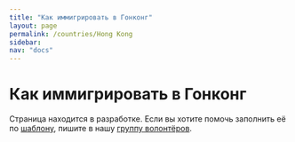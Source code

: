 ```yaml
---
title: "Как иммигрировать в Гонконг"
layout: page
permalink: /countries/Hong Kong
sidebar:
nav: "docs"
---
```


# Как иммигрировать в Гонконг

Страница находится в разработке. Если вы хотите помочь заполнить её по [шаблону](/template), пишите в нашу [группу волонтёров](https://t.me/+FHi3FnJaoWJkMDAx).
